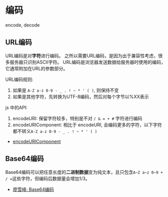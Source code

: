 # 编码
encode,
decode

## URL编码
URL编码是对**字符**进行编码。
之所以需要URL编码，是因为出于兼容性考虑，很多服务器只识别ASCII字符。
URL编码是浏览器发送数据给服务器时使用的编码，它通常附加在URL的参数部分。

URL编码规则:
1. 如果是 `A-Z a-z 0-9 - _ . ! ~ * ' ( )`, 则保持不变
2. 如果是其他字符，先转换为UTF-8编码，然后对每个字节以%XX表示

js 中的API:
1. encodeURI: 保留字符较多，特别是不对 `/ & = + #` 字符进行编码
2. encodeURIComponent: 相比于 encodeURI, 会编码更多的字符，以下字符都不转义`A-Z a-z 0-9 - _ . ! ~ * ' ( )`

- [encodeURIComponent](https://developer.mozilla.org/zh-CN/docs/Web/JavaScript/Reference/Global_Objects/encodeURIComponent)


## Base64编码
Base64编码可以把任意长度的**二进制数据**变为纯文本，且只包含`A~Z a~z 0~9 + / =`这些字符，但编码后数据量会增加1/3。

- [廖雪峰: Base64编码](https://www.liaoxuefeng.com/wiki/1252599548343744/1304227703947297)
